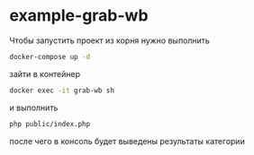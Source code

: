 # example-grab-wb

Чтобы запустить проект из корня нужно выполнить 

```bash
docker-compose up -d
```

зайти в контейнер 
```bash
docker exec -it grab-wb sh
```

и выполнить 
```bash
php public/index.php
```

после чего в консоль будет выведены результаты категории 